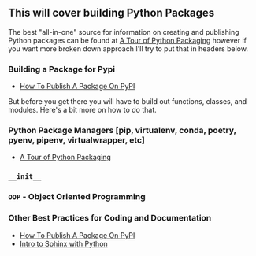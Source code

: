 ## This will cover building Python Packages

The best "all-in-one" source for information on creating and publishing Python packages can be found at 
[A Tour of Python Packaging](https://manikos.github.io/a-tour-on-python-packaging#python-packaging-related-podcasts)
however if you want more broken down approach I'll try to put that in headers below.

### Building a Package for Pypi
- [How To Publish A Package On PyPI](https://www.youtube.com/watch?v=QgZ7qv4Cd0Y)

But before you get there you will have to build out functions, classes, and modules. Here's a bit more on how to do that.


### Python Package Managers [pip, virtualenv, conda, poetry, pyenv, pipenv, virtualwrapper, etc]
- [A Tour of Python Packaging](https://manikos.github.io/a-tour-on-python-packaging#python-packaging-related-podcasts)


### `__init__`


### `OOP` - Object Oriented Programming






### Other Best Practices for Coding and Documentation


- [How To Publish A Package On PyPI](https://www.youtube.com/watch?v=QgZ7qv4Cd0Y)
- [Intro to Sphinx with Python](https://pythonhosted.org/an_example_pypi_project/sphinx.html)
